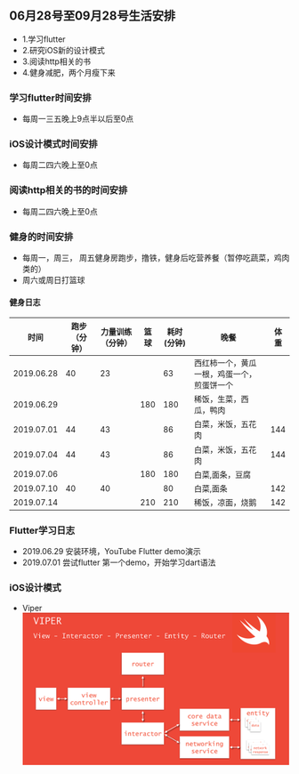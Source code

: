 ## 06月28号至09月28号生活安排
- 1.学习flutter
- 2.研究iOS新的设计模式
- 3.阅读http相关的书
- 4.健身减肥，两个月瘦下来

### 学习flutter时间安排
- 每周一三五晚上9点半以后至0点

### iOS设计模式时间安排
- 每周二四六晚上至0点

### 阅读http相关的书的时间安排
- 每周二四六晚上至0点

### 健身的时间安排
	
-  每周一，周三， 周五健身房跑步，撸铁，健身后吃营养餐（暂停吃蔬菜，鸡肉类的）
-  周六或周日打篮球

#### 健身日志

| 时间 | 跑步（分钟） | 力量训练（分钟） | 篮球 | 耗时(分钟) | 晚餐 |  体重 |
| ------ | ------ | ------ | ------ | ------ | -----| ------ |
| 2019.06.28 | 40 | 23 | | 63 | 西红柿一个，黄瓜一根，鸡蛋一个，煎蛋饼一个 |
|2019.06.29 | | | 180 | 180 | 稀饭，生菜，西瓜，鸭肉 |
| 2019.07.01| 44 | 43 | | 86 | 白菜，米饭，五花肉 | 144
| 2019.07.04| 44 | 43 | | 86 | 白菜，米饭，五花肉 | 144
| 2019.07.06| | | 180 | 180 | 白菜,面条，豆腐 | 
| 2019.07.10| 40 | 40|  | 80 | 白菜,面条 | 142
| 2019.07.14| | | 210 | 210 | 稀饭，凉面，烧鹅 | 142



### Flutter学习日志
- 2019.06.29 安装环境，YouTube Flutter demo演示
- 2019.07.01 尝试flutter 第一个demo，开始学习dart语法

### iOS设计模式
- Viper
	![Alt text](Files/viper.png)